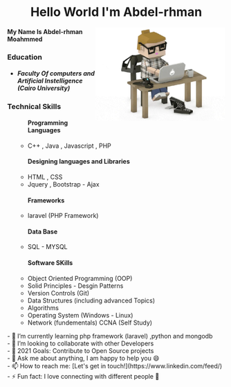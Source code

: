 
 <h1 align="center" color="red">Hello World I'm Abdel-rhman </h1>  
 <img align="right" alt="GIF" width="300px" src="https://raw.githubusercontent.com/Kushal997-das/Kushal997-das/master/Profile%20generator/giphy.webp" style="max-width:100%;"> 
  <h4 algin="left">
     My Name Is Abdel-rhman Moahmmed 
  </h4>
  <h3>
     Education
  </h3>
      <ul>
         <li>
          <h5>Faculty Of computers and Artificial Instelligence (Cairo University)</h5>
         </li>
      </ul>
      <h3>Technical Skills</h3>
     <ul>
         <ul>
          <h4>Programming Languages</h4>
            <li>
              C++ , Java , Javascript , PHP
           </li>
         </ul>
     <ul>
      <h4>Designing languages and Libraries</h4>
        <li>
           HTML , CSS
        <li>
           Jquery , Bootstrap -  Ajax
        </li>
      </li>
     </ul>
     <ul>
      <h4>Frameworks</h4>
      <li>
       laravel (PHP Framework) 
     </li>
    </ul>
    <ul>
       <h4>Data Base</h4>
      <li>SQL - MYSQL</li>
    </ul>
    <ul>
     <h4>Software SKills</h4>
     <li>Object Oriented Programming (OOP)</li>
     <li>Solid Principles - Desgin Patterns</li>
     <li>Version Controls (Git)</li>
     <li>Data Structures (including advanced Topics)</li>
     <li>Algorithms</li>
     <li>Operating System (Windows - Linux)</li>
     <li>Network (fundementals) CCNA (Self Study)</li>
     </ul>
    </ul>
- 🌱 I’m currently learning php framework (laravel) ,python and mongodb <br/>
- 👯 I’m looking to collaborate with other Developers <br/>
- 🥅 2021 Goals: Contribute to Open Source projects </br>
- 💬 Ask me about anything, I am happy to help you 😄 </br>
- 📫 How to reach me: [Let's get in touch!](https://www.linkedin.com/feed/)  </br>
- ⚡ Fun fact: I love connecting with different people 🙌 </br>
